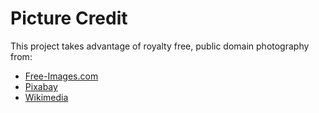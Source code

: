 # Picture Credit

This project takes advantage of royalty free, public domain photography from:
- [Free-Images.com](https://free-images.com/)
- [Pixabay](https://pixabay.com/)
- [Wikimedia](https://commons.wikimedia.org/)
